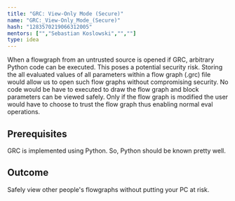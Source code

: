 ```yaml
---
title: "GRC: View-Only Mode (Secure)"
name: "GRC:_View-Only_Mode_(Secure)"
hash: "1283570219066312005"
mentors: ["","Sebastian Koslowski","",""]
type: idea
---
```



When a flowgraph from an untrusted source is opened if GRC, arbitrary Python code can be executed. This poses a potential security risk. Storing the all evaluated values of all parameters within a flow graph (.grc) file would allow us to open such flow graphs without compromising security. No code would be have to executed to draw the flow graph and block parameters can be viewed safely. Only if the flow graph is modified the user would have to choose to trust the flow graph thus enabling normal eval operations.

## Prerequisites
GRC is implemented using Python. So, Python should be known pretty well.

## Outcome
Safely view other people's flowgraphs without putting your PC at risk.


